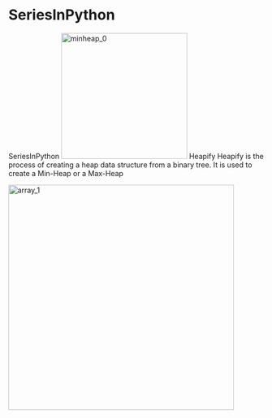 # SeriesInPython
SeriesInPython
<img width="248" alt="minheap_0" src="https://user-images.githubusercontent.com/101993714/210138474-cc7f181b-de59-4bf8-99da-32c8838ca003.png">
Heapify
Heapify is the process of creating a heap data structure from a binary tree. It is used to create a Min-Heap or a Max-Heap

<img width="444" alt="array_1" src="https://user-images.githubusercontent.com/101993714/210138480-195091bd-4333-48af-aab2-d5e81d0d28de.png">
